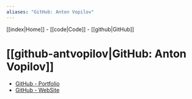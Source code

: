 ```yaml
---
aliases: "GitHub: Anton Vopilov"
---
```


[[index|Home]] -
[[code|Code]] -
[[github|GitHub]]

# [[github-antvopilov|GitHub: Anton Vopilov]]

- [GitHub - Portfolio](https://github.com/antvopilov/antvopilov)
- [GitHub - WebSite](https://antvopilov.github.io/)